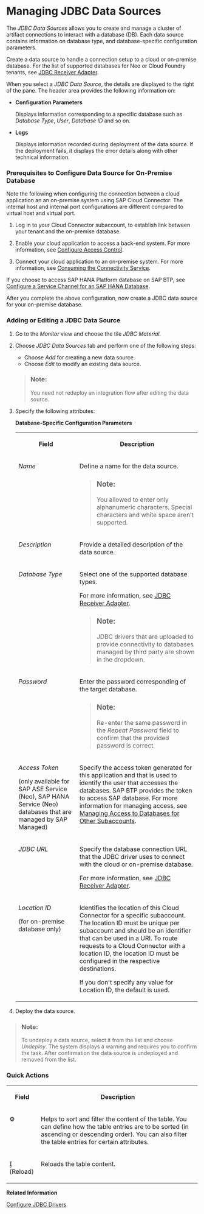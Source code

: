 <!-- loio4c873fac537248e58767f74e4a74d867 -->

<link rel="stylesheet" type="text/css" href="../css/sap-icons.css"/>

# Managing JDBC Data Sources

The *JDBC Data Sources* allows you to create and manage a cluster of artifact connections to interact with a database \(DB\). Each data source contains information on database type, and database-specific configuration parameters.

Create a data source to handle a connection setup to a cloud or on-premise database. For the list of supported databases for Neo or Cloud Foundry tenants, see [JDBC Receiver Adapter](jdbc-receiver-adapter-88be644.md).

When you select a *JDBC Data Source*, the details are displayed to the right of the pane. The header area provides the following information on:

-   **Configuration Parameters**

    Displays information corresponding to a specific database such as *Database Type*, *User*, *Database ID* and so on.

-   **Logs**

    Displays information recorded during deployment of the data source. If the deployment fails, it displays the error details along with other technical information.






### Prerequisites to Configure Data Source for On-Premise Database

Note the following when configuring the connection between a cloud application an an on-premise system using SAP Cloud Connector: The internal host and internal port configurations are different compared to virtual host and virtual port.

1.  Log in to your Cloud Connector subaccount, to establish link between your tenant and the on-premise database.

2.  Enable your cloud application to access a back-end system. For more information, see [Configure Access Control](https://help.sap.com/viewer/cca91383641e40ffbe03bdc78f00f681/Cloud/en-US/f42fe4471d6a4a5fb09b7f3bb83c66a4.html).

3.  Connect your cloud application to an on-premise system. For more information, see [Consuming the Connectivity Service](https://help.sap.com/viewer/cca91383641e40ffbe03bdc78f00f681/Cloud/en-US/313b215066a8400db461b311e01bd99b.html).


If you choose to access SAP HANA Platform database on SAP BTP, see [Configure a Service Channel for an SAP HANA Database](https://help.sap.com/viewer/cca91383641e40ffbe03bdc78f00f681/Cloud/en-US/3dc28b456bb64fad89084d2d10af602c.html).

After you complete the above configuration, now create a JDBC data source for your on-premise database.



### Adding or Editing a JDBC Data Source

1.  Go to the *Monitor* view and choose the tile *JDBC Material*.
2.  Choose *JDBC Data Sources* tab and perform one of the following steps:

    -   Choose *Add* for creating a new data source.
    -   Choose *Edit* to modify an existing data source.

    > ### Note:  
    > You need not redeploy an integration flow after editing the data source.

3.  Specify the following attributes:

    **Database-Specific Configuration Parameters**


    <table>
    <tr>
    <th valign="top">

    Field


    
    </th>
    <th valign="top">

    Description


    
    </th>
    </tr>
    <tr>
    <td valign="top">

    *Name*


    
    </td>
    <td valign="top">

    Define a name for the data source.

    > ### Note:  
    > You allowed to enter only alphanumeric characters. Special characters and white space aren’t supported.


    
    </td>
    </tr>
    <tr>
    <td valign="top">

    *Description*


    
    </td>
    <td valign="top">

    Provide a detailed description of the data source.


    
    </td>
    </tr>
    <tr>
    <td valign="top">

    *Database Type*


    
    </td>
    <td valign="top">

    Select one of the supported database types.

    For more information, see [JDBC Receiver Adapter](jdbc-receiver-adapter-88be644.md).

    > ### Note:  
    > JDBC drivers that are uploaded to provide connectivity to databases managed by third party are shown in the dropdown.


    
    </td>
    </tr>
    <tr>
    <td valign="top">

    *Password*


    
    </td>
    <td valign="top">

    Enter the password corresponding of the target database.

    > ### Note:  
    > Re-enter the same password in the *Repeat Password* field to confirm that the provided password is correct.


    
    </td>
    </tr>
    <tr>
    <td valign="top">

    *Access Token*

    \(only available for SAP ASE Service \(Neo\), SAP HANA Service \(Neo\) databases that are managed by SAP Managed\)


    
    </td>
    <td valign="top">

    Specify the access token generated for this application and that is used to identify the user that accesses the databases. SAP BTP provides the token to access SAP database. For more information for managing access, see [Managing Access to Databases for Other Subaccounts](https://help.sap.com/viewer/d4790b2de2f4429db6f3dff54e4d7b3a/Cloud/en-US/65d582dc5f0f4c5092acc2bedc9f636d.html).


    
    </td>
    </tr>
    <tr>
    <td valign="top">

    *JDBC URL*


    
    </td>
    <td valign="top">

    Specify the database connection URL that the JDBC driver uses to connect with the cloud or on-premise database.

    For more information, see [JDBC Receiver Adapter](jdbc-receiver-adapter-88be644.md).


    
    </td>
    </tr>
    <tr>
    <td valign="top">

    *Location ID*

    \(for on-premise database only\)


    
    </td>
    <td valign="top">

    Identifies the location of this Cloud Connector for a specific subaccount. The location ID must be unique per subaccount and should be an identifier that can be used in a URI. To route requests to a Cloud Connector with a location ID, the location ID must be configured in the respective destinations.

    If you don't specify any value for Location ID, the default is used.


    
    </td>
    </tr>
    </table>
    
4.  Deploy the data source.


> ### Note:  
> To undeploy a data source, select it from the list and choose *Undeploy*. The system displays a warning and requires you to confirm the task. After confirmation the data source is undeployed and removed from the list.



### Quick Actions


<table>
<tr>
<th valign="top">

Field



</th>
<th valign="top">

Description



</th>
</tr>
<tr>
<td valign="top">

:gear:



</td>
<td valign="top">

Helps to sort and filter the content of the table. You can define how the table entries are to be sorted \(in ascending or descending order\). You can also filter the table entries for certain attributes.



</td>
</tr>
<tr>
<td valign="top">

<span class="SAP-icons"></span> \(Reload\)



</td>
<td valign="top">

Reloads the table content.



</td>
</tr>
</table>

**Related Information**  


[Configure JDBC Drivers](configure-jdbc-drivers-77c7d95.md "Learn how to upload and deploy JDBC type-4 compliant third-party drivers on Cloud Integration service.")

